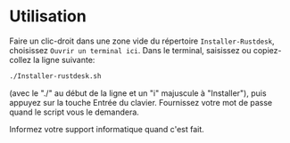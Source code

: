 # Utilisation

Faire un clic-droit dans une zone vide du répertoire `Installer-Rustdesk`,
choisissez `Ouvrir un terminal ici`. Dans le terminal, saisissez ou
copiez-collez la ligne suivante:

```bash
./Installer-rustdesk.sh
```

(avec le "./" au début de la ligne et un "i" majuscule à "Installer"), puis
appuyez sur la touche Entrée du clavier. Fournissez votre mot de passe quand
le script vous le demandera.

Informez votre support informatique quand c'est fait.
